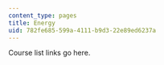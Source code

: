 ```yaml
---
content_type: pages
title: Energy
uid: 782fe685-599a-4111-b9d3-22e89ed6237a
---
```

Course list links go here.